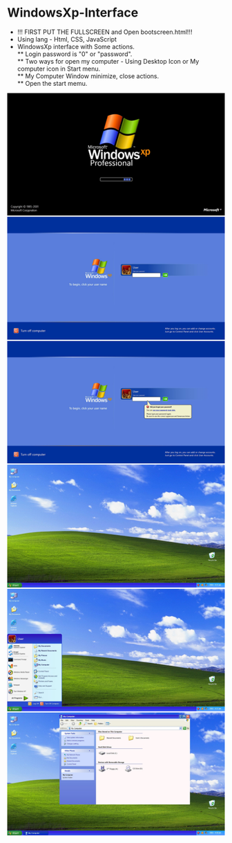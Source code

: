 # WindowsXp-Interface
* !!! FIRST PUT THE FULLSCREEN and Open bootscreen.html!!!
* Using lang - Html, CSS, JavaScript
* WindowsXp interface with Some actions.\
** Login password is "0" or "password".\
** Two ways for open my computer - Using Desktop Icon or My computer icon in Start menu.\
** My Computer Window minimize, close actions.\
** Open the start memu.

![Alt text](BootScreen/readme/bootscreen-home.jpg)
![Alt text](LoadPage/readme/loadpage-normal.jpg)
![Alt text](LoadPage/readme/loadpage-incorrectPassword.jpg)
![Alt text](LoadPage/readme/homepage-normal.jpg)
![Alt text](LoadPage/readme/homepage-start.jpg)
![Alt text](LoadPage/readme/homepage-mycomputer.jpg)
